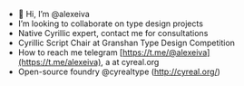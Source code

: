 - 👋 Hi, I’m @alexeiva
- I’m looking to collaborate on type design projects
- Native Cyrillic expert, contact me for consultations
- Cyrillic Script Chair at Granshan Type Design Competition
- How to reach me telegram [https://t.me/@alexeiva](https://t.me/alexeiva), a at cyreal.org
- Open-source foundry @cyrealtype (http://cyreal.org/)

<!---
alexeiva/alexeiva is a ✨ special ✨ repository because its `README.md` (this file) appears on your GitHub profile.
You can click the Preview link to take a look at your changes.
--->
